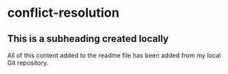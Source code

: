 # conflict-resolution

## This is a subheading created locally

All of this content added to the readme file has been added from my local Git repository.
 